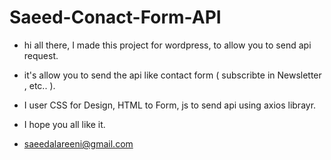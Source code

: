 # Saeed-Conact-Form-API
* hi all there, I made this project for wordpress, to allow you to send api request.

* it's allow you to send the api like contact form ( subscribte in Newsletter , etc.. ).

* I user CSS for Design, HTML to Form, js to send api using axios librayr.

* I hope you all like it.

* saeedalareeni@gmail.com
